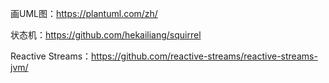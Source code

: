 
画UML图：https://plantuml.com/zh/

状态机：https://github.com/hekailiang/squirrel

Reactive Streams：https://github.com/reactive-streams/reactive-streams-jvm/

